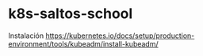 # k8s-saltos-school

Instalación
https://kubernetes.io/docs/setup/production-environment/tools/kubeadm/install-kubeadm/

